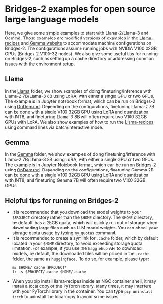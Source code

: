 # Bridges-2 examples for open source large language models

Here, we give some simple examples to start with Llama-2/Llama-3 and Gemma. Those examples are modified versions of examples in the [Llama-recipes](https://github.com/meta-llama/llama-recipes) and [Gemma website](https://ai.google.dev/gemma/docs) to accommodate machine configurations on Bridges-2. The configurations assume running jobs with NVIDIA V100 32GB GPUs (Bridges-2 V100-32 nodes). We also give some useful tips for running on Bridges-2, such as setting up a cache directory or addressing common issues with the environment setup.

## Llama

In the [Llama](Llama/) folder, we show examples of doing finetuning/inference with Llama-2 7B/Llama-3 8B using LoRA, with either a single GPU or two GPUs. The example is in Jupyter notebook format, which can be run on Bridges-2 using [OnDemand](https://ondemand.bridges2.psc.edu/). Depending on the configurations, finetuning Llama-2 7B can be done with a single V100 32GB GPU using LoRA and quantization with INT8, and finetuning Llama-3 8B will often require two V100 32GB GPUs with LoRA. We also show examples of how to run the [Llama-recipes](https://github.com/meta-llama/llama-recipes) using command lines via batch/interactive mode.

## Gemma
In the [Gemma](Gemma/) folder, we show examples of doing finetuning/inference with Llama-2 7B/Llama-3 8B using LoRA, with either a single GPU or two GPUs. The example is in Jupyter Notebook format, which can be run on Bridges-2 using [OnDemand](https://ondemand.bridges2.psc.edu/). Depending on the configurations, finetuning Gemma 2B can be done with a single V100 32GB GPU using LoRA and quantization with INT8, and finetuning Gemma 7B will often require two V100 32GB GPUs.

## Helpful tips for running on Bridges-2
- It is recommended that you download the model weights to your `$PROJECT` directory rather than the `$HOME` directory. The `$HOME` directory, by default, has a 25GB quota, which will quickly run out of storage when downloading large files such as LLM model weights. You can check your storage quota usage by typing `my_quotas` command.
- It is recommended to create a symlink for `.cache` folder, which by default located in your `$HOME` directory, to avoid exceeding storage quota limitation. For example, if you use the `kagglehub` API to download models, by default, the downloaded files will be placed in the `.cache` folder, the same as `huggingface.` To do so, for example, please type:
   ```
   mv $HOME/.cache $PROJECT/
   ln -s $PROJECT/.cache $HOME/.cache
   ```
- When you pip install llama-recipes inside an NGC container shell, it may install a local copy of the PyTorch library. Many times, it may interfere with your PyTorch library in the container. You can type `pip uninstall torch` to uninstall the local copy to avoid some issues.
